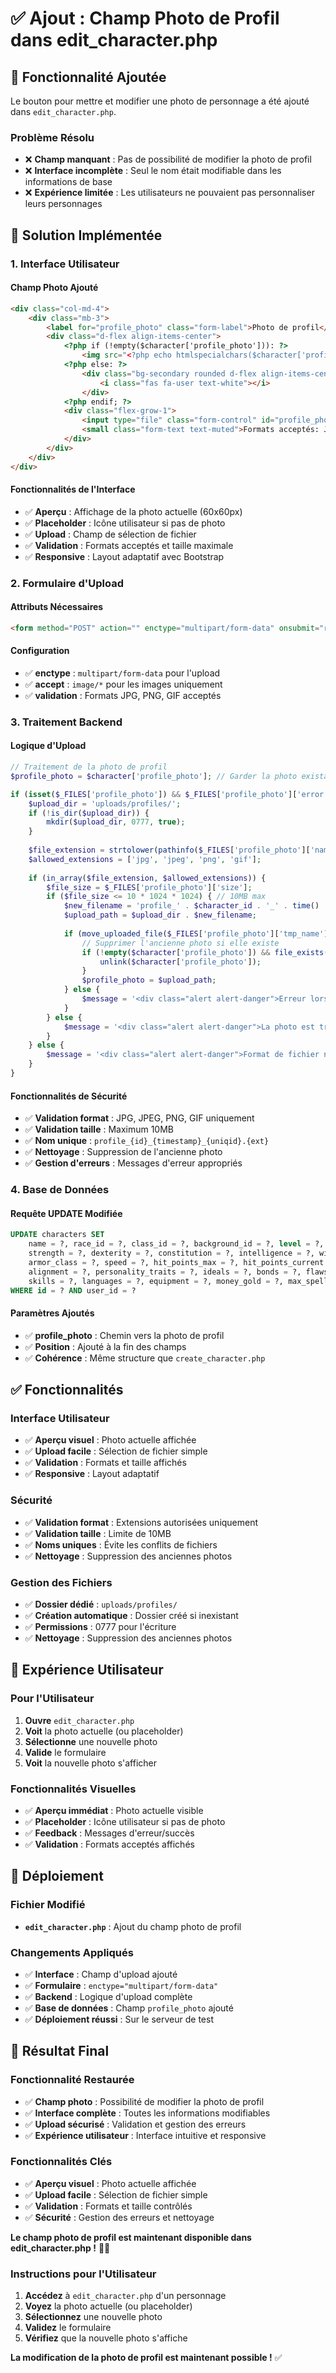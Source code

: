# ✅ Ajout : Champ Photo de Profil dans edit_character.php

## 🎯 Fonctionnalité Ajoutée

Le bouton pour mettre et modifier une photo de personnage a été ajouté dans `edit_character.php`.

### **Problème Résolu**
- ❌ **Champ manquant** : Pas de possibilité de modifier la photo de profil
- ❌ **Interface incomplète** : Seul le nom était modifiable dans les informations de base
- ❌ **Expérience limitée** : Les utilisateurs ne pouvaient pas personnaliser leurs personnages

## 🔧 Solution Implémentée

### **1. Interface Utilisateur**

#### **Champ Photo Ajouté**
```html
<div class="col-md-4">
    <div class="mb-3">
        <label for="profile_photo" class="form-label">Photo de profil</label>
        <div class="d-flex align-items-center">
            <?php if (!empty($character['profile_photo'])): ?>
                <img src="<?php echo htmlspecialchars($character['profile_photo']); ?>" alt="Photo actuelle" class="rounded me-3" style="width: 60px; height: 60px; object-fit: cover;">
            <?php else: ?>
                <div class="bg-secondary rounded d-flex align-items-center justify-content-center me-3" style="width: 60px; height: 60px;">
                    <i class="fas fa-user text-white"></i>
                </div>
            <?php endif; ?>
            <div class="flex-grow-1">
                <input type="file" class="form-control" id="profile_photo" name="profile_photo" accept="image/*">
                <small class="form-text text-muted">Formats acceptés: JPG, PNG, GIF (max 10MB)</small>
            </div>
        </div>
    </div>
</div>
```

#### **Fonctionnalités de l'Interface**
- ✅ **Aperçu** : Affichage de la photo actuelle (60x60px)
- ✅ **Placeholder** : Icône utilisateur si pas de photo
- ✅ **Upload** : Champ de sélection de fichier
- ✅ **Validation** : Formats acceptés et taille maximale
- ✅ **Responsive** : Layout adaptatif avec Bootstrap

### **2. Formulaire d'Upload**

#### **Attributs Nécessaires**
```html
<form method="POST" action="" enctype="multipart/form-data" onsubmit="return validateForm()">
```

#### **Configuration**
- ✅ **enctype** : `multipart/form-data` pour l'upload
- ✅ **accept** : `image/*` pour les images uniquement
- ✅ **validation** : Formats JPG, PNG, GIF acceptés

### **3. Traitement Backend**

#### **Logique d'Upload**
```php
// Traitement de la photo de profil
$profile_photo = $character['profile_photo']; // Garder la photo existante par défaut

if (isset($_FILES['profile_photo']) && $_FILES['profile_photo']['error'] === UPLOAD_ERR_OK) {
    $upload_dir = 'uploads/profiles/';
    if (!is_dir($upload_dir)) {
        mkdir($upload_dir, 0777, true);
    }
    
    $file_extension = strtolower(pathinfo($_FILES['profile_photo']['name'], PATHINFO_EXTENSION));
    $allowed_extensions = ['jpg', 'jpeg', 'png', 'gif'];
    
    if (in_array($file_extension, $allowed_extensions)) {
        $file_size = $_FILES['profile_photo']['size'];
        if ($file_size <= 10 * 1024 * 1024) { // 10MB max
            $new_filename = 'profile_' . $character_id . '_' . time() . '_' . uniqid() . '.' . $file_extension;
            $upload_path = $upload_dir . $new_filename;
            
            if (move_uploaded_file($_FILES['profile_photo']['tmp_name'], $upload_path)) {
                // Supprimer l'ancienne photo si elle existe
                if (!empty($character['profile_photo']) && file_exists($character['profile_photo'])) {
                    unlink($character['profile_photo']);
                }
                $profile_photo = $upload_path;
            } else {
                $message = '<div class="alert alert-danger">Erreur lors de l\'upload de la photo.</div>';
            }
        } else {
            $message = '<div class="alert alert-danger">La photo est trop volumineuse (max 10MB).</div>';
        }
    } else {
        $message = '<div class="alert alert-danger">Format de fichier non supporté. Utilisez JPG, PNG ou GIF.</div>';
    }
}
```

#### **Fonctionnalités de Sécurité**
- ✅ **Validation format** : JPG, JPEG, PNG, GIF uniquement
- ✅ **Validation taille** : Maximum 10MB
- ✅ **Nom unique** : `profile_{id}_{timestamp}_{uniqid}.{ext}`
- ✅ **Nettoyage** : Suppression de l'ancienne photo
- ✅ **Gestion d'erreurs** : Messages d'erreur appropriés

### **4. Base de Données**

#### **Requête UPDATE Modifiée**
```sql
UPDATE characters SET 
    name = ?, race_id = ?, class_id = ?, background_id = ?, level = ?, experience_points = ?,
    strength = ?, dexterity = ?, constitution = ?, intelligence = ?, wisdom = ?, charisma = ?,
    armor_class = ?, speed = ?, hit_points_max = ?, hit_points_current = ?, proficiency_bonus = ?,
    alignment = ?, personality_traits = ?, ideals = ?, bonds = ?, flaws = ?,
    skills = ?, languages = ?, equipment = ?, money_gold = ?, max_spells_learned = ?, profile_photo = ?
WHERE id = ? AND user_id = ?
```

#### **Paramètres Ajoutés**
- ✅ **profile_photo** : Chemin vers la photo de profil
- ✅ **Position** : Ajouté à la fin des champs
- ✅ **Cohérence** : Même structure que `create_character.php`

## ✅ Fonctionnalités

### **Interface Utilisateur**
- ✅ **Aperçu visuel** : Photo actuelle affichée
- ✅ **Upload facile** : Sélection de fichier simple
- ✅ **Validation** : Formats et taille affichés
- ✅ **Responsive** : Layout adaptatif

### **Sécurité**
- ✅ **Validation format** : Extensions autorisées uniquement
- ✅ **Validation taille** : Limite de 10MB
- ✅ **Noms uniques** : Évite les conflits de fichiers
- ✅ **Nettoyage** : Suppression des anciennes photos

### **Gestion des Fichiers**
- ✅ **Dossier dédié** : `uploads/profiles/`
- ✅ **Création automatique** : Dossier créé si inexistant
- ✅ **Permissions** : 0777 pour l'écriture
- ✅ **Nettoyage** : Suppression des anciennes photos

## 🎯 Expérience Utilisateur

### **Pour l'Utilisateur**
1. **Ouvre** `edit_character.php`
2. **Voit** la photo actuelle (ou placeholder)
3. **Sélectionne** une nouvelle photo
4. **Valide** le formulaire
5. **Voit** la nouvelle photo s'afficher

### **Fonctionnalités Visuelles**
- ✅ **Aperçu immédiat** : Photo actuelle visible
- ✅ **Placeholder** : Icône utilisateur si pas de photo
- ✅ **Feedback** : Messages d'erreur/succès
- ✅ **Validation** : Formats acceptés affichés

## 🚀 Déploiement

### **Fichier Modifié**
- **`edit_character.php`** : Ajout du champ photo de profil

### **Changements Appliqués**
- ✅ **Interface** : Champ d'upload ajouté
- ✅ **Formulaire** : `enctype="multipart/form-data"`
- ✅ **Backend** : Logique d'upload complète
- ✅ **Base de données** : Champ `profile_photo` ajouté
- ✅ **Déploiement réussi** : Sur le serveur de test

## 🎉 Résultat Final

### **Fonctionnalité Restaurée**
- ✅ **Champ photo** : Possibilité de modifier la photo de profil
- ✅ **Interface complète** : Toutes les informations modifiables
- ✅ **Upload sécurisé** : Validation et gestion des erreurs
- ✅ **Expérience utilisateur** : Interface intuitive et responsive

### **Fonctionnalités Clés**
- ✅ **Aperçu visuel** : Photo actuelle affichée
- ✅ **Upload facile** : Sélection de fichier simple
- ✅ **Validation** : Formats et taille contrôlés
- ✅ **Sécurité** : Gestion des erreurs et nettoyage

**Le champ photo de profil est maintenant disponible dans edit_character.php !** 🎯✨

### **Instructions pour l'Utilisateur**
1. **Accédez** à `edit_character.php` d'un personnage
2. **Voyez** la photo actuelle (ou placeholder)
3. **Sélectionnez** une nouvelle photo
4. **Validez** le formulaire
5. **Vérifiez** que la nouvelle photo s'affiche

**La modification de la photo de profil est maintenant possible !** ✅

